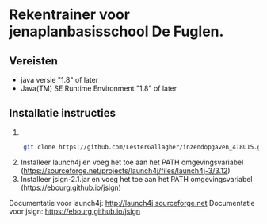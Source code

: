 # Rekentrainer voor jenaplanbasisschool De Fuglen.

## Vereisten

- java versie "1.8" of later
- Java(TM) SE Runtime Environment "1.8" of later

## Installatie instructies

1. 
```bash
    git clone https://github.com/LesterGallagher/inzendopgaven_418U15.git
```
2. Installeer launch4j en voeg het toe aan het PATH omgevingsvariabel (https://sourceforge.net/projects/launch4j/files/launch4j-3/3.12)
3. Installeer jsign-2.1.jar en voeg het toe aan het PATH omgevingsvariabel (https://ebourg.github.io/jsign)

Documentatie voor launch4j: http://launch4j.sourceforge.net
Documentatie voor jsign: https://ebourg.github.io/jsign





